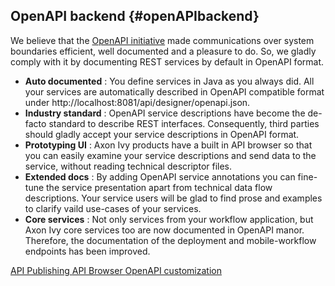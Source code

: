 ## OpenAPI backend {#openAPIbackend}

We believe that the [OpenAPI initiative](https://www.openapis.org) made communications over system boundaries
efficient, well documented and a pleasure to do. So, we gladly comply with it by documenting
REST services by default in OpenAPI format.

- __Auto documented__ : You define services in Java as you always did. All your services are automatically described in OpenAPI compatible format under http://localhost:8081/api/designer/openapi.json.
- __Industry standard__ : OpenAPI service descriptions have become the de-facto standard to describe REST interfaces. Consequently, third parties should gladly accept your service descriptions in OpenAPI format.
- __Prototyping UI__ : Axon Ivy products have a built in API browser so that you can easily examine your service descriptions and send data to the service, without reading technical descriptor files.
- __Extended docs__ : By adding OpenAPI service annotations you can fine-tune the service presentation apart from technical  data flow descriptions. Your service users will be glad to find prose and examples to clarify vaild use-cases of your services.
- __Core services__ : Not only services from your workflow application, but Axon Ivy core services too are now documented in OpenAPI manor. Therefore, the documentation of the deployment and mobile-workflow endpoints has been improved.

<div class="short-links">
	<a href="${docBaseUrl}/concepts/3rd-party-integration/restapi.html#api-publishing" target="_blank" rel="noopener noreferrer">
	  <i class="fas fa-check-circle"></i> API Publishing
	</a>
	<a href="${docBaseUrl}/concepts/3rd-party-integration/restapi.html#api-browser" target="_blank" rel="noopener noreferrer">
	  <i class="fas fa-check-circle"></i> API Browser
	</a>
	<a href="${docBaseUrl}/concepts/3rd-party-integration/restapi.html#custom-openapi-docs" target="_blank" rel="noopener noreferrer">
	  <i class="fab fa-youtube"></i> OpenAPI customization
	</a>
</div>

